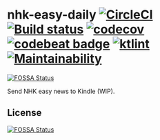 # nhk-easy-daily [![CircleCI](https://circleci.com/gh/Frederick-S/nhk-easy-daily.svg?style=shield)](https://circleci.com/gh/Frederick-S/nhk-easy-daily) [![Build status](https://ci.appveyor.com/api/projects/status/i110dy5pv06etrja/branch/master?svg=true)](https://ci.appveyor.com/project/Frederick-S/nhk-easy-daily/branch/master) [![codecov](https://codecov.io/gh/Frederick-S/nhk-easy-daily/branch/master/graph/badge.svg)](https://codecov.io/gh/Frederick-S/nhk-easy-daily) [![codebeat badge](https://codebeat.co/badges/6495a26e-d97f-4e54-9cb9-92e9332f6413)](https://codebeat.co/projects/github-com-frederick-s-nhk-easy-daily-master) [![ktlint](https://img.shields.io/badge/code%20style-%E2%9D%A4-FF4081.svg)](https://ktlint.github.io/) [![Maintainability](https://api.codeclimate.com/v1/badges/f678f3215e4758e0457f/maintainability)](https://codeclimate.com/github/Frederick-S/nhk-easy-daily/maintainability)
[![FOSSA Status](https://app.fossa.io/api/projects/git%2Bgithub.com%2FFrederick-S%2Fnhk-easy-daily.svg?type=shield)](https://app.fossa.io/projects/git%2Bgithub.com%2FFrederick-S%2Fnhk-easy-daily?ref=badge_shield)

Send NHK easy news to Kindle (WIP).


## License
[![FOSSA Status](https://app.fossa.io/api/projects/git%2Bgithub.com%2FFrederick-S%2Fnhk-easy-daily.svg?type=large)](https://app.fossa.io/projects/git%2Bgithub.com%2FFrederick-S%2Fnhk-easy-daily?ref=badge_large)